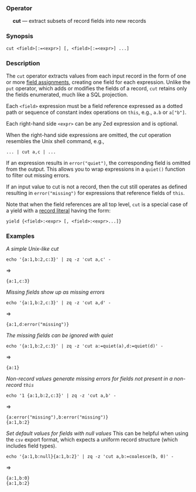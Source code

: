 ### Operator

&emsp; **cut** &mdash; extract subsets of record fields into new records

### Synopsis

```
cut <field>[:=<expr>] [, <field>[:=<expr>] ...]
```
### Description

The `cut` operator extracts values from each input record in the
form of one or more [field assignments](../dataflow-model.md#field-assignments),
creating one field for each expression.  Unlike the `put` operator,
which adds or modifies the fields of a record, `cut` retains only the
fields enumerated, much like a SQL projection.

Each `<field>` expression must be a field reference expressed as a dotted path or sequence of
constant index operations on `this`, e.g., `a.b` or `a["b"]`.

Each right-hand side `<expr>` can be any Zed expression and is optional.

When the right-hand side expressions are omitted,
the _cut_ operation resembles the Unix shell command, e.g.,
```
... | cut a,c | ...
```
If an expression results in `error("quiet")`, the corresponding field is omitted
from the output.  This allows you to wrap expressions in a `quiet()` function
to filter out missing errors.

If an input value to cut is not a record, then the cut still operates as defined
resulting in `error("missing")` for expressions that reference fields of `this`.

Note that when the field references are all top level,
`cut` is a special case of a yield with a
[record literal](../expressions.md#record-expressions) having the form:
```
yield {<field>:<expr> [, <field>:<expr>...]}
```

### Examples

_A simple Unix-like cut_
```mdtest-command
echo '{a:1,b:2,c:3}' | zq -z 'cut a,c' -
```
=>
```mdtest-output
{a:1,c:3}
```
_Missing fields show up as missing errors_
```mdtest-command
echo '{a:1,b:2,c:3}' | zq -z 'cut a,d' -
```
=>
```mdtest-output
{a:1,d:error("missing")}
```
_The missing fields can be ignored with quiet_
```mdtest-command
echo '{a:1,b:2,c:3}' | zq -z 'cut a:=quiet(a),d:=quiet(d)' -
```
=>
```mdtest-output
{a:1}
```
_Non-record values generate missing errors for fields not present in a non-record `this`_
```mdtest-command
echo '1 {a:1,b:2,c:3}' | zq -z 'cut a,b' -
```
=>
```mdtest-output
{a:error("missing"),b:error("missing")}
{a:1,b:2}
```
_Set default values for fields with null values_
This can be helpful when using the `csv` export format, which expects a uniform record structure (which includes field types).
```mdtest-command
echo '{a:1,b:null}{a:1,b:2}' | zq -z 'cut a,b:=coalesce(b, 0)' -
```
=>
```mdtest-output
{a:1,b:0}
{a:1,b:2}
```